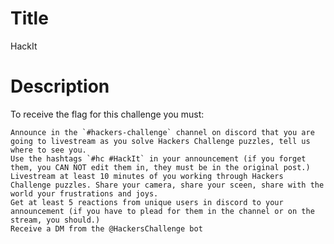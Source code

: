 # Title

HackIt

# Description

To receive the flag for this challenge you must:

    Announce in the `#hackers-challenge` channel on discord that you are going to livestream as you solve Hackers Challenge puzzles, tell us where to see you.
    Use the hashtags `#hc #HackIt` in your announcement (if you forget them, you CAN NOT edit them in, they must be in the original post.)
    Livestream at least 10 minutes of you working through Hackers Challenge puzzles. Share your camera, share your sceen, share with the world your frustrations and joys.
    Get at least 5 reactions from unique users in discord to your announcement (if you have to plead for them in the channel or on the stream, you should.)
    Receive a DM from the @HackersChallenge bot


